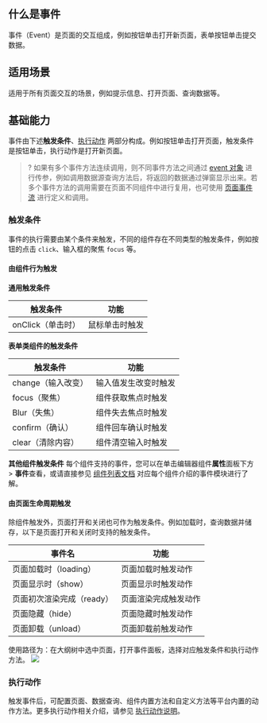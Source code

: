 ## 什么是事件
事件（Event）是页面的交互组成，例如按钮单击打开新页面，表单按钮单击提交数据。

## 适用场景
适用于所有页面交互的场景，例如提示信息、打开页面、查询数据等。

## 基础能力
事件由下述**触发条件**、[执行动作](https://cloud.tencent.com/document/product/1301/61120) 两部分构成。例如按钮单击打开页面，触发条件是按钮单击，执行动作是打开新页面。

>? 如果有多个事件方法连续调用，则不同事件方法之间通过 [event 对象](https://cloud.tencent.com/document/product/1301/65931) 进行传参，例如调用数据源查询方法后，将返回的数据通过弹窗显示出来。若多个事件方法的调用需要在页面不同组件中进行复用，也可使用 [页面事件流](https://cloud.tencent.com/document/product/1301/93412) 进行定义和调用。

### 触发条件
事件的执行需要由某个条件来触发，不同的组件存在不同类型的触发条件，例如按钮的点击 `click`、输入框的聚焦 `focus` 等。


#### 由组件行为触发
**通用触发条件**

| 触发条件     | 功能      |
| ----------------- | -------------- |
| onClick（单击时） | 鼠标单击时触发 |

**表单类组件的触发条件**

| 触发条件     | 功能           |
| ----------------- | -------------------- |
| change（输入改变）  | 输入值发生改变时触发 |
| focus（聚焦）       | 组件获取焦点时触发   |
| Blur（失焦）      | 组件失去焦点时触发   |
| confirm（确认）   | 组件回车确认时触发   |
| clear（清除内容） | 组件清空输入时触发   |

**其他组件触发条件**
每个组件支持的事件，您可以在单击编辑器组件**属性**面板下方 > **事件**查看，或请直接参见 [组件列表文档](https://docs.cloudbase.net/lowcode/components/) 对应每个组件介绍的事件模块进行了解。


#### 由页面生命周期触发
除组件触发外，页面打开和关闭也可作为触发条件。例如加载时，查询数据并储存，以下是页面打开和关闭时支持的触发条件。

| 事件名                | 功能            |
| ------------------------- | -------------------- |
| 页面加载时（loading）     | 页面加载时触发动作      |
| 页面显示时（show）        | 页面显示时触发动作      |
| 页面初次渲染完成（ready） | 页面渲染完成触发动作    |
| 页面隐藏（hide）          | 页面隐藏时触发动作       |
| 页面卸载（unload）        | 页面卸载前触发动作       |

使用路径为：在大纲树中选中页面，打开事件面板，选择对应触发条件和执行动作方法。
![](https://qcloudimg.tencent-cloud.cn/raw/af2d06ca5488d41875af2af7dfe5f830.png)


### 执行动作
触发事件后，可配置页面、数据查询、组件内置方法和自定义方法等平台内置的动作方法。更多执行动作相关介绍，请参见 [执行动作说明](https://cloud.tencent.com/document/product/1301/61120)。


